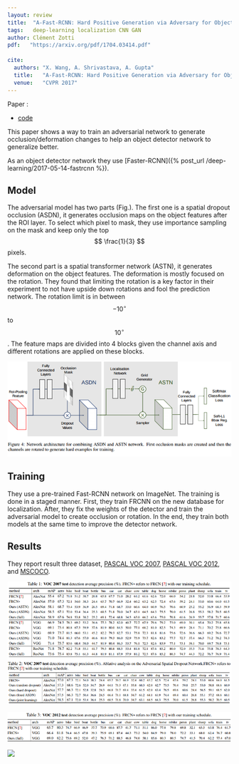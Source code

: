 ```yaml
---
layout: review
title:  "A-Fast-RCNN: Hard Positive Generation via Adversary for Object Detection"
tags:   deep-learning localization CNN GAN
author: Clément Zotti
pdf:   "https://arxiv.org/pdf/1704.03414.pdf"

cite:
  authors: "X. Wang, A. Shrivastava, A. Gupta"
  title:   "A-Fast-RCNN: Hard Positive Generation via Adversary for Object Detection"
  venue:   "CVPR 2017"
---
```


Paper :
   - [code](https://github.com/xiaolonw/adversarial-frcnn)

This paper shows a way to train an adversarial network to generate occlusion/deformation changes to help an object detector network to generalize better.

As an object detector network they use [Faster-RCNN]({% post_url /deep-learning/2017-05-14-fastrcnn %}).

## Model

The adversarial model has two parts (Fig.). The first one is a spatial dropout occlusion (ASDN), it generates occlusion maps on the object features after the ROI layer.
To select which pixel to mask, they use importance sampling on the mask and keep only the top $$ \frac{1}{3} $$ pixels.

The second part is a spatial transformer network (ASTN), it generates deformation on the object features. The deformation is mostly focused on the rotation. They found that limiting the rotation is a key factor in their experiment to not have upside down rotations and fool the prediction network. The rotation limit is in between $$ -10^\circ $$ to $$ 10^\circ $$. The feature maps are divided into 4 blocks given the channel axis and different rotations are applied on these blocks.

<div align="middle">
     <img src="/deep-learning/images/afrcnn/network.png"/>
</div>

## Training

They use a pre-trained Fast-RCNN network on ImageNet. The training is done in a staged manner. First, they train FRCNN on the new database for localization. After, they fix the weights of the detector and train the adversarial model to create occlusion or rotation. In the end, they train both models at the same time to improve the detector network.

## Results

They report result three dataset, [PASCAL VOC 2007](http://host.robots.ox.ac.uk/pascal/VOC/voc2007/), [PASCAL VOC 2012](http://host.robots.ox.ac.uk/pascal/VOC/), and [MSCOCO](http://cocodataset.org).

![](/deep-learning/images/afrcnn/voc2007.png)

![](/deep-learning/images/afrcnn/voc2012.png)

![](/deep-learning/images/afrcnn/mscoco.png)
